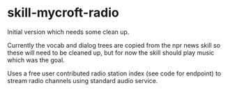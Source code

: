 # skill-mycroft-radio

Initial version which needs some clean up. 

Currently the vocab and dialog trees are copied from the npr news skill
so these will need to be cleaned up, but for now the skill should play
music which was the goal. 

Uses a free user contributed radio station index (see code for endpoint)
to stream radio channels using standard audio service.

